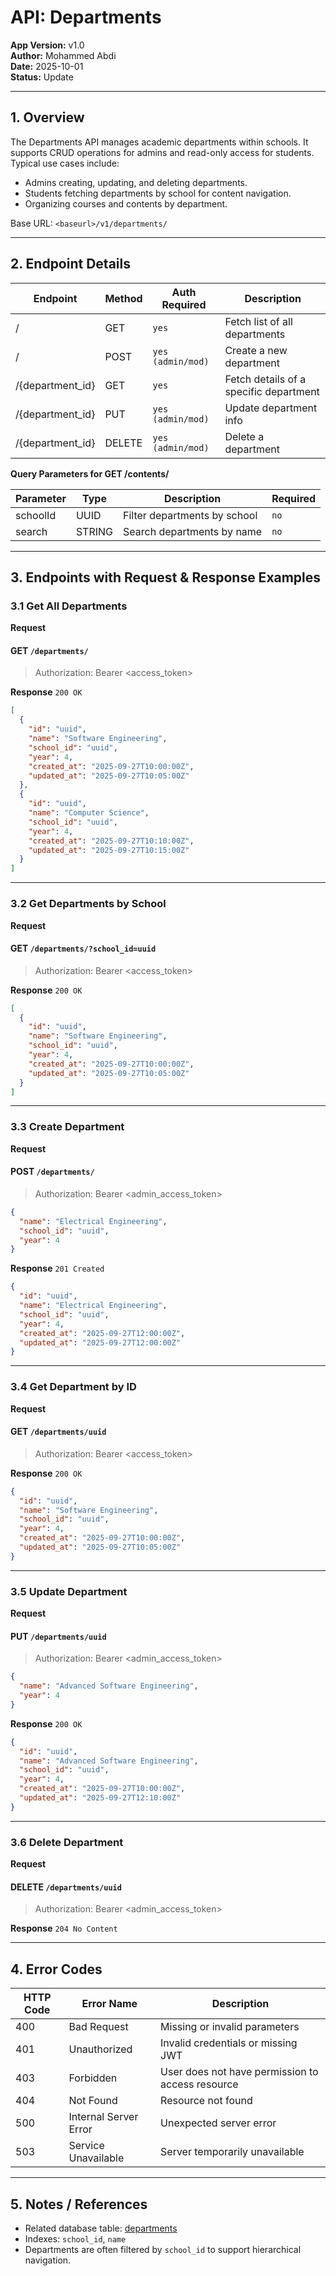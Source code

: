 # API: Departments

**App Version:** v1.0  
**Author:** Mohammed Abdi  
**Date:** 2025-10-01  
**Status:** Update

---

## 1. Overview

The Departments API manages academic departments within schools. It supports CRUD operations for admins and read-only access for students. Typical use cases include:

- Admins creating, updating, and deleting departments.
- Students fetching departments by school for content navigation.
- Organizing courses and contents by department.

Base URL: `<baseurl>/v1/departments/`

---

## 2. Endpoint Details

| Endpoint         | Method | Auth Required     | Description                            |
| ---------------- | ------ | ----------------- | -------------------------------------- |
| /                | GET    | `yes`             | Fetch list of all departments          |
| /                | POST   | `yes (admin/mod)` | Create a new department                |
| /{department_id} | GET    | `yes`             | Fetch details of a specific department |
| /{department_id} | PUT    | `yes (admin/mod)` | Update department info                 |
| /{department_id} | DELETE | `yes (admin/mod)` | Delete a department                    |

**Query Parameters for GET /contents/**

| Parameter | Type   | Description                  | Required |
| --------- | ------ | ---------------------------- | -------- |
| schoolId  | UUID   | Filter departments by school | `no`     |
| search    | STRING | Search departments by name   | `no`     |

---

## 3. Endpoints with Request & Response Examples

### 3.1 Get All Departments

**Request**

#### GET `/departments/`

> Authorization: Bearer <access_token>

**Response** `200 OK`

```json
[
  {
    "id": "uuid",
    "name": "Software Engineering",
    "school_id": "uuid",
    "year": 4,
    "created_at": "2025-09-27T10:00:00Z",
    "updated_at": "2025-09-27T10:05:00Z"
  },
  {
    "id": "uuid",
    "name": "Computer Science",
    "school_id": "uuid",
    "year": 4,
    "created_at": "2025-09-27T10:10:00Z",
    "updated_at": "2025-09-27T10:15:00Z"
  }
]
```

---

### 3.2 Get Departments by School

**Request**

#### GET `/departments/?school_id=uuid`

> Authorization: Bearer <access_token>

**Response** `200 OK`

```json
[
  {
    "id": "uuid",
    "name": "Software Engineering",
    "school_id": "uuid",
    "year": 4,
    "created_at": "2025-09-27T10:00:00Z",
    "updated_at": "2025-09-27T10:05:00Z"
  }
]
```

---

### 3.3 Create Department

**Request**

#### POST `/departments/`

> Authorization: Bearer <admin_access_token>

```json
{
  "name": "Electrical Engineering",
  "school_id": "uuid",
  "year": 4
}
```

**Response** `201 Created`

```json
{
  "id": "uuid",
  "name": "Electrical Engineering",
  "school_id": "uuid",
  "year": 4,
  "created_at": "2025-09-27T12:00:00Z",
  "updated_at": "2025-09-27T12:00:00Z"
}
```

---

### 3.4 Get Department by ID

**Request**

#### GET `/departments/uuid`

> Authorization: Bearer <access_token>

**Response** `200 OK`

```json
{
  "id": "uuid",
  "name": "Software Engineering",
  "school_id": "uuid",
  "year": 4,
  "created_at": "2025-09-27T10:00:00Z",
  "updated_at": "2025-09-27T10:05:00Z"
}
```

---

### 3.5 Update Department

**Request**

#### PUT `/departments/uuid`

> Authorization: Bearer <admin_access_token>

```json
{
  "name": "Advanced Software Engineering",
  "year": 4
}
```

**Response** `200 OK`

```json
{
  "id": "uuid",
  "name": "Advanced Software Engineering",
  "school_id": "uuid",
  "year": 4,
  "created_at": "2025-09-27T10:00:00Z",
  "updated_at": "2025-09-27T12:10:00Z"
}
```

---

### 3.6 Delete Department

**Request**

#### DELETE `/departments/uuid`

> Authorization: Bearer <admin_access_token>

**Response** `204 No Content`

---

## 4. Error Codes

| HTTP Code | Error Name            | Description                                      |
| --------- | --------------------- | ------------------------------------------------ |
| 400       | Bad Request           | Missing or invalid parameters                    |
| 401       | Unauthorized          | Invalid credentials or missing JWT               |
| 403       | Forbidden             | User does not have permission to access resource |
| 404       | Not Found             | Resource not found                               |
| 500       | Internal Server Error | Unexpected server error                          |
| 503       | Service Unavailable   | Server temporarily unavailable                   |

---

## 5. Notes / References

- Related database table: [departments](../architecture/database-schema.md/#3-departments)
- Indexes: `school_id`, `name`
- Departments are often filtered by `school_id` to support hierarchical navigation.
